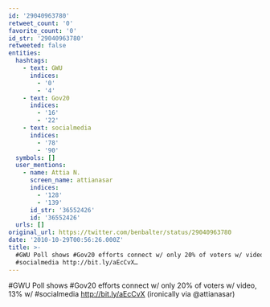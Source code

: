 ```yaml
---
id: '29040963780'
retweet_count: '0'
favorite_count: '0'
id_str: '29040963780'
retweeted: false
entities:
  hashtags:
    - text: GWU
      indices:
        - '0'
        - '4'
    - text: Gov20
      indices:
        - '16'
        - '22'
    - text: socialmedia
      indices:
        - '78'
        - '90'
  symbols: []
  user_mentions:
    - name: Attia N.
      screen_name: attianasar
      indices:
        - '128'
        - '139'
      id_str: '36552426'
      id: '36552426'
  urls: []
original_url: https://twitter.com/benbalter/status/29040963780
date: '2010-10-29T00:56:26.000Z'
title: >-
  #GWU Poll shows #Gov20 efforts connect w/ only 20% of voters w/ video, 13% w/
  #socialmedia http://bit.ly/aEcCvX…
---
```


#GWU Poll shows #Gov20 efforts connect w/ only 20% of voters w/ video, 13% w/ #socialmedia http://bit.ly/aEcCvX (ironically via @attianasar)